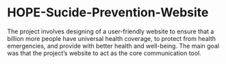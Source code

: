 # HOPE-Sucide-Prevention-Website
The project involves designing of a user-friendly website to ensure that a billion more people have universal health coverage, to protect from health emergencies, and provide with better health and well-being.
The main goal was that the project’s website to act as the core communication tool.
